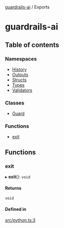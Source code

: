 [guardrails-ai](README.md) / Exports

# guardrails-ai

## Table of contents

### Namespaces

- [History](modules/History.md)
- [Outputs](modules/Outputs.md)
- [Structs](modules/Structs.md)
- [Types](modules/Types.md)
- [Validators](modules/Validators.md)

### Classes

- [Guard](classes/Guard.md)

### Functions

- [exit](modules.md#exit)

## Functions

### exit

▸ **exit**(): `void`

#### Returns

`void`

#### Defined in

[src/python.ts:3](https://github.com/guardrails-ai/guardrails-js/blob/d37ad09/src/python.ts#L3)
